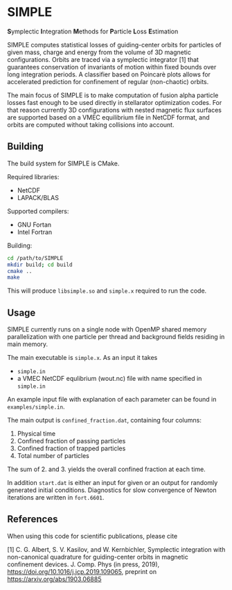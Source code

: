 # SIMPLE
**S**ymplectic **I**ntegration **M**ethods for **P**article **L**oss **E**stimation

SIMPLE computes statistical losses of guiding-center orbits for particles of given mass, charge and 
energy from the volume of 3D magnetic configurations. Orbits are traced via a symplectic integrator [1] 
that guarantees conservation of invariants of motion within fixed bounds over long integration periods.
A classifier based on Poincarè plots allows for accelerated prediction for confinement of regular (non-chaotic) orbits.

The main focus of SIMPLE is to make computation of fusion alpha particle losses fast enough to be used directly in 
stellarator optimization codes. For that reason currently 3D configurations with nested magnetic flux surfaces are 
supported based on a VMEC equilibrium file in NetCDF format, and orbits are computed without taking collisions into account. 

## Building

The build system for SIMPLE is CMake. 

Required libraries:
* NetCDF
* LAPACK/BLAS

Supported compilers:
* GNU Fortan 
* Intel Fortran

Building: 
```bash
cd /path/to/SIMPLE
mkdir build; cd build
cmake ..
make
```
This will produce `libsimple.so` and `simple.x` required to run the code.

## Usage

SIMPLE currently runs on a single node with OpenMP shared memory parallelization with one particle per thread and background
fields residing in main memory. 

The main executable is `simple.x`. As an input it takes
* `simple.in`
* a VMEC NetCDF equlibrium (wout.nc) file with name specified in `simple.in`

An example input file with explanation of each parameter can be found in `examples/simple.in`.

The main output is `confined_fraction.dat`, containing four columns:
1. Physical time
2. Confined fraction of passing particles
3. Confined fraction of trapped particles
4. Total number of particles

The sum of 2. and 3. yields the overall confined fraction at each time.

In addition `start.dat` is either an input for given or an output for randomly generated initial conditions. 
Diagnostics for slow convergence of Newton iterations are written in `fort.6601`.

## References
When using this code for scientific publications, please cite

[1] C. G. Albert, S. V. Kasilov, and W. Kernbichler, 
Symplectic integration with non-canonical quadrature for guiding-center orbits in magnetic confinement devices. J. Comp. Phys (in press, 2019), https://doi.org/10.1016/j.jcp.2019.109065, preprint on https://arxiv.org/abs/1903.06885
